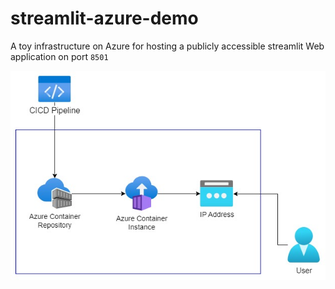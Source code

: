 # streamlit-azure-demo

A toy infrastructure on Azure for hosting a publicly accessible streamlit Web application on port `8501`

![azure_streamlit_infra](azure_streamlit_infra.jpg)
